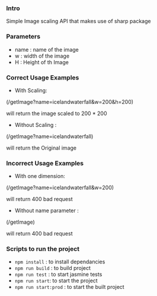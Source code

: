 ### Intro
Simple Image scaling API that makes use of sharp package 

### Parameters
* name : name of the image
* w : width of the image
* H : Height of th Image

### Correct Usage Examples 

* With Scaling:

(/getImage?name=icelandwaterfall&w=200&h=200)

will return the image scaled to 200 * 200

* Without Scaling :

(/getImage?name=icelandwaterfall)

will return the Original image

### Incorrect Usage Examples

* With one dimension:

(/getImage?name=icelandwaterfall&w=200)

will return 400 bad request

* Without name parameter :

(/getImage)

will return 400 bad request

### Scripts to run the project

* ```npm install``` : to install dependancies
* ```npm run build``` : to build project
* ```npm run test``` : to start jasmine tests
* ```npm run start```: to start the project
* ```npm run start:prod``` : to start the built project 